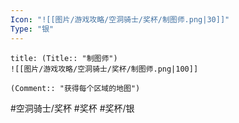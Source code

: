 ```yaml
---
Icon: "![[图片/游戏攻略/空洞骑士/奖杯/制图师.png|30]]"
Type: "银"
---
```

```ad-common-silver-trophy
title: (Title:: "制图师")
![[图片/游戏攻略/空洞骑士/奖杯/制图师.png|100]]

(Comment:: "获得每个区域的地图")
```

#空洞骑士/奖杯 #奖杯 #奖杯/银
